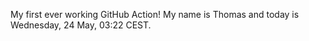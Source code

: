 My first ever working GitHub Action!
My name is Thomas and today is Wednesday, 24 May, 03:22 CEST. 
